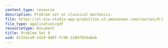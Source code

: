 ```yaml
---
content_type: resource
description: Problem set on classical mechanics.
file: https://ol-ocw-studio-app-production.s3.amazonaws.com/courses/8-012-physics-i-classical-mechanics-fall-2008/6132ace92420940ffc961284f859a8eb_ps9.pdf
file_type: application/pdf
resourcetype: Document
title: Problem Set 9
uid: 6132ace9-2420-940f-fc96-1284f859a8eb
---
```


